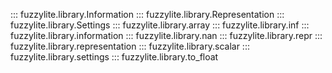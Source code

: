 ::: fuzzylite.library.Information
::: fuzzylite.library.Representation
::: fuzzylite.library.Settings
::: fuzzylite.library.array
::: fuzzylite.library.inf
::: fuzzylite.library.information
::: fuzzylite.library.nan
::: fuzzylite.library.repr
::: fuzzylite.library.representation
::: fuzzylite.library.scalar
::: fuzzylite.library.settings
::: fuzzylite.library.to_float